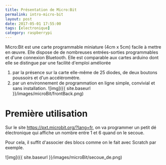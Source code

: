 ```yaml
---
title: Présentation de Micro:Bit
permalink: intro-micro-bit
layout: post
date: 2017-05-01 17:55:00
tags: [electronique]
category: raspberrypi
---
```


Micro:Bit est une carte programmable miniature (4cm x 5cm) facile à mettre en
œuvre. Elle dispose de de nombreuses entrées-sorties programmables et d'une
connexion Bluetooth.  Elle est comparable aux cartes arduino dont elle se
distingue par une facilité d'emploi améliorée
1. par la présence sur la carte elle-même de 25 diodes, de deux boutons
   poussoirs et d'un accéléromètre.
2. par un environnement de programmation en ligne simple, convivial et sans
   installation.
![img]({{ site.baseurl }}/images/microBit/frontBack.png)

# Première utilisation

Sur le site https://pxt.microbit.org/?lang=fr, on va programmer un petit
dé électronique qui affiche un nombre entre 1 et 6 quand on le secoue.

Pour cela, il suffit d'associer des blocs comme on le fait avec Scratch
par exemple.

![img]({{ site.baseurl }}/images/microBit/secoue_de.png)


